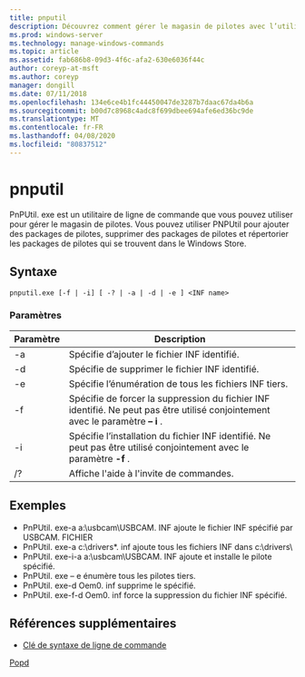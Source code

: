 ```yaml
---
title: pnputil
description: Découvrez comment gérer le magasin de pilotes avec l’utilitaire PnPutil. exe.
ms.prod: windows-server
ms.technology: manage-windows-commands
ms.topic: article
ms.assetid: fab686b8-09d3-4f6c-afa2-630e6036f44c
author: coreyp-at-msft
ms.author: coreyp
manager: dongill
ms.date: 07/11/2018
ms.openlocfilehash: 134e6ce4b1fc44450047de3287b7daac67da4b6a
ms.sourcegitcommit: b00d7c8968c4adc8f699dbee694afe6ed36bc9de
ms.translationtype: MT
ms.contentlocale: fr-FR
ms.lasthandoff: 04/08/2020
ms.locfileid: "80837512"
---
```

# <a name="pnputil"></a>pnputil

PnPUtil. exe est un utilitaire de ligne de commande que vous pouvez utiliser pour gérer le magasin de pilotes. Vous pouvez utiliser PNPUtil pour ajouter des packages de pilotes, supprimer des packages de pilotes et répertorier les packages de pilotes qui se trouvent dans le Windows Store.

## <a name="syntax"></a>Syntaxe

```
pnputil.exe [-f | -i] [ -? | -a | -d | -e ] <INF name>
```

### <a name="parameters"></a>Paramètres

|Paramètre|Description|
|---------|-----------|
|-a|Spécifie d’ajouter le fichier INF identifié.|
|-d|Spécifie de supprimer le fichier INF identifié.|
|-e|Spécifie l’énumération de tous les fichiers INF tiers.|
|-f|Spécifie de forcer la suppression du fichier INF identifié. Ne peut pas être utilisé conjointement avec le paramètre **– i** .|
|-i|Spécifie l’installation du fichier INF identifié. Ne peut pas être utilisé conjointement avec le paramètre **-f** .|
|/?|Affiche l'aide à l'invite de commandes.|


## <a name="examples"></a>Exemples

-   PnPUtil. exe-a a:\usbcam\USBCAM. INF ajoute le fichier INF spécifié par USBCAM. FICHIER
-   PnPUtil. exe-a c:\drivers\*. inf ajoute tous les fichiers INF dans c:\drivers\
-   PnPUtil. exe-i-a a:\usbcam\USBCAM. INF ajoute et installe le pilote spécifié.
-   PnPUtil. exe – e énumère tous les pilotes tiers.
-   PnPUtil. exe-d Oem0. inf supprime le spécifié.
-   PnPUtil. exe-f-d Oem0. inf force la suppression du fichier INF spécifié.

## <a name="additional-references"></a>Références supplémentaires

- [Clé de syntaxe de ligne de commande](command-line-syntax-key.md)

[Popd](popd.md)